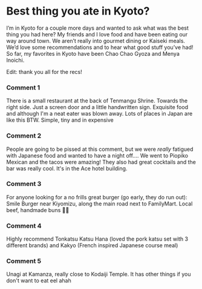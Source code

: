 # Best thing you ate in Kyoto?

I’m in Kyoto for a couple more days and wanted to ask what was the best thing you had here? My friends and I love food and have been eating our way around town. We aren’t really into gourmet dining or Kaiseki meals. We’d love some recommendations and to hear what good stuff you’ve had! So far, my favorites in Kyoto have been Chao Chao Gyoza and Menya Inoichi. 

Edit: thank you all for the recs! 

### Comment 1

There is a small  restaurant at the back of Tenmangu Shrine. Towards the right side. Just a screen door and a little handwritten sign. Exquisite food and although I'm a neat eater was blown away. Lots of places in Japan are like this BTW. Simple, tiny and in expensive

### Comment 2

People are going to be pissed at this comment, but we were *really* fatigued with Japanese food and wanted to have a night off.... We went to Piopiko Mexican and the tacos were amazing! They also had great cocktails and the bar was really cool. It's in the Ace hotel building.

### Comment 3

For anyone looking for a no frills great burger (go early, they do run out): Smile Burger near Kiyomizu, along the main road next to FamilyMart. Local beef, handmade buns 👌🏻

### Comment 4

Highly recommend Tonkatsu Katsu Hana (loved the pork katsu set with 3 different brands) and Kakyo (French inspired Japanese course meal)

### Comment 5

Unagi at Kamanza, really close to Kodaiji Temple. It has other things if you don't want to eat eel ahah


